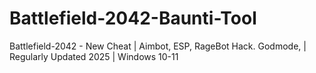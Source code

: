 # Battlefield-2042-Baunti-Tool
Battlefield-2042 - New Cheat | Aimbot, ESP, RageBot Hack. Godmode, | Regularly Updated 2025 | Windows 10-11 
